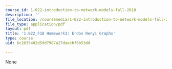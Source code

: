 ```yaml
---
course_id: 1-022-introduction-to-network-models-fall-2018
description: ''
file_location: /coursemedia/1-022-introduction-to-network-models-fall-2018/6c2635402d5dd7987a27daecbf6b53dd_MIT1_022F18_Homework3.pdf
file_type: application/pdf
layout: pdf
title: '1.022_F18 Homework3: Erdos Renyi Graphs'
type: course
uid: 6c2635402d5dd7987a27daecbf6b53dd

---
```

None
